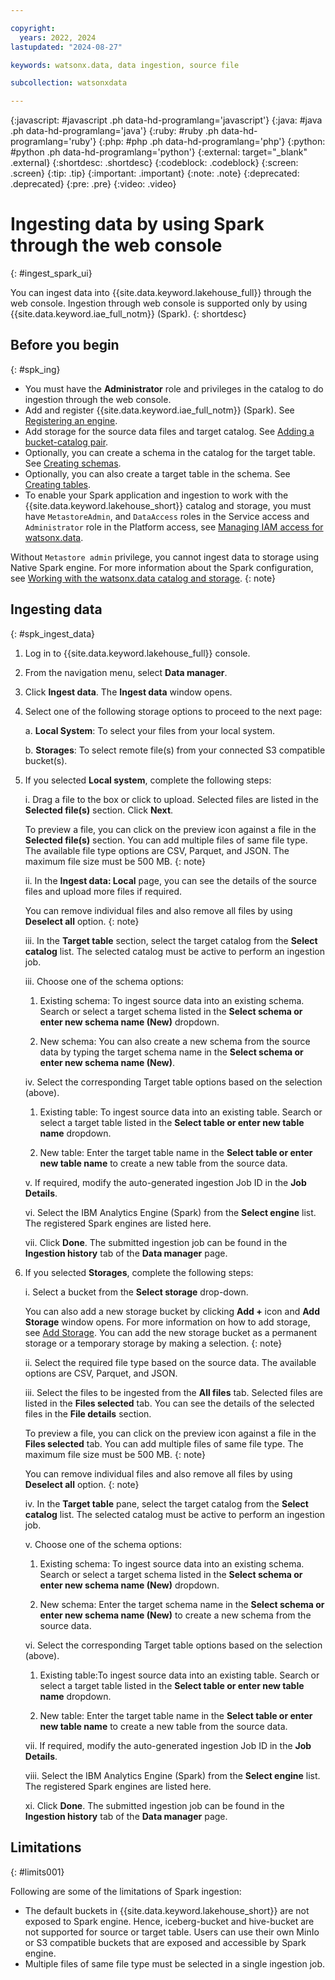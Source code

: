```yaml
---

copyright:
  years: 2022, 2024
lastupdated: "2024-08-27"

keywords: watsonx.data, data ingestion, source file

subcollection: watsonxdata

---
```


{:javascript: #javascript .ph data-hd-programlang='javascript'}
{:java: #java .ph data-hd-programlang='java'}
{:ruby: #ruby .ph data-hd-programlang='ruby'}
{:php: #php .ph data-hd-programlang='php'}
{:python: #python .ph data-hd-programlang='python'}
{:external: target="_blank" .external}
{:shortdesc: .shortdesc}
{:codeblock: .codeblock}
{:screen: .screen}
{:tip: .tip}
{:important: .important}
{:note: .note}
{:deprecated: .deprecated}
{:pre: .pre}
{:video: .video}

# Ingesting data by using Spark through the web console
{: #ingest_spark_ui}

You can ingest data into {{site.data.keyword.lakehouse_full}} through the web console. Ingestion through web console is supported only by using {{site.data.keyword.iae_full_notm}} (Spark).
{: shortdesc}

## Before you begin
{: #spk_ing}

* You must have the **Administrator** role and privileges in the catalog to do ingestion through the web console.
* Add and register {{site.data.keyword.iae_full_notm}} (Spark). See [Registering an engine]({{site.data.keyword.ref-reg_engine-link}}).
* Add storage for the source data files and target catalog. See [Adding a bucket-catalog pair]({{site.data.keyword.ref-reg_bucket-link}}).
* Optionally, you can create a schema in the catalog for the target table. See [Creating schemas]({{site.data.keyword.ref-create_schema-link}}).
* Optionally, you can also create a target table in the schema. See [Creating tables]({{site.data.keyword.ref-create_table-link}}).
* To enable your Spark application and ingestion to work with the {{site.data.keyword.lakehouse_short}} catalog and storage, you must have `MetastoreAdmin`, and `DataAccess` roles in the Service access and `Administrator` role in the Platform access, see [Managing IAM access for watsonx.data](https://cloud.ibm.com/docs/watsonxdata?topic=watsonxdata-iam).

 Without `Metastore admin` privilege, you cannot ingest data to storage using Native Spark engine. For more information about the Spark configuration, see [Working with the watsonx.data catalog and storage](https://cloud.ibm.com/docs/watsonxdata?topic=watsonxdata-smbit_nsp#view_smbit_nsp).
 {: note}

## Ingesting data
{: #spk_ingest_data}

1. Log in to {{site.data.keyword.lakehouse_full}} console.
2. From the navigation menu, select **Data manager**.
3. Click **Ingest data**. The **Ingest data** window opens.
4. Select one of the following storage options to proceed to the next page:

   a. **Local System**: To select your files from your local system.

   b. **Storages**: To select remote file(s) from your connected S3 compatible bucket(s).

5. If you selected **Local system**, complete the following steps:

   i. Drag a file to the box or click to upload. Selected files are listed in the **Selected file(s)** section. Click **Next**.

    To preview a file, you can click on the preview icon against a file in the **Selected file(s)** section. You can add multiple files of same file type. The available file type options are CSV, Parquet, and JSON. The maximum file size must be 500 MB.
    {: note}

   ii. In the **Ingest data: Local** page, you can see the details of the source files and upload more files if required.

    You can remove individual files and also remove all files by using **Deselect all** option.
    {: note}

   iii. In the **Target table** section, select the target catalog from the **Select catalog** list. The selected catalog must be active to perform an ingestion job.

   iii. Choose one of the schema options:

      1.  Existing schema: To ingest source data into an existing schema. Search or select a target schema listed in the **Select schema or enter new schema name (New)** dropdown.

      2. New schema: You can also create a new schema from the source data by typing the target schema name in the **Select schema or enter new schema name (New)**.

   iv. Select the corresponding Target table options based on the selection (above).

      1. Existing table: To ingest source data into an existing table. Search or select a target table listed in the **Select table or enter new table name** dropdown.

      2. New table: Enter the target table name in the **Select table or enter new table name** to create a new table from the source data.

   v. If required, modify the auto-generated ingestion Job ID in the **Job Details**.

   vi. Select the IBM Analytics Engine (Spark) from the **Select engine** list. The registered Spark engines are listed here.

   vii. Click **Done**. The submitted ingestion job can be found in the **Ingestion history** tab of the **Data manager** page.

6. If you selected **Storages**, complete the following steps:

   i. Select a bucket from the **Select storage** drop-down.

    You can also add a new storage bucket by clicking **Add +** icon and **Add Storage** window opens. For more information on how to add storage, see [Add Storage](https://cloud.ibm.com/docs/watsonxdata?topic=watsonxdata-reg_bucket). You can add the new storage bucket as a permanent storage or a temporary storage by making a selection.
    {: note}

   ii. Select the required file type based on the source data. The available options are CSV, Parquet, and JSON.

   iii. Select the files to be ingested from the **All files** tab. Selected files are listed in the **Files selected** tab. You can see the details of the selected files in the **File details** section.

    To preview a file, you can click on the preview icon against a file in the **Files selected** tab. You can add multiple files of same file type. The maximum file size must be 500 MB.
    {: note}

    You can remove individual files and also remove all files by using **Deselect all** option.
    {: note}

   iv. In the **Target table** pane, select the target catalog from the **Select catalog** list. The selected catalog must be active to perform an ingestion job.

   v. Choose one of the schema options:

      1.  Existing schema: To ingest source data into an existing schema. Search or select a target schema listed in the **Select schema or enter new schema name (New)** dropdown.

      2. New schema: Enter the target schema name in the **Select schema or enter new schema name (New)** to create a new schema from the source data.

   vi. Select the corresponding Target table options based on the selection (above).

      1. Existing table:To ingest source data into an existing table. Search or select a target table listed in the **Select table or enter new table name** dropdown.

      2. New table: Enter the target table name in the **Select table or enter new table name** to create a new table from the source data.

   vii. If required, modify the auto-generated ingestion Job ID in the **Job Details**.

   viii. Select the IBM Analytics Engine (Spark) from the **Select engine** list. The registered Spark engines are listed here.

   xi. Click **Done**. The submitted ingestion job can be found in the **Ingestion history** tab of the **Data manager** page.

## Limitations
{: #limits001}

Following are some of the limitations of Spark ingestion:

- The default buckets in {{site.data.keyword.lakehouse_short}} are not exposed to Spark engine. Hence, iceberg-bucket and hive-bucket are not supported for source or target table. Users can use their own MinIo or S3 compatible buckets that are exposed and accessible by Spark engine.
- Multiple files of same file type must be selected in a single ingestion job.
